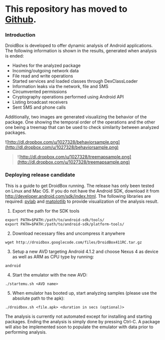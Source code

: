 # This repository has moved to [Github](https://github.com/pjlantz/droidbox). #

### Introduction ###
DroidBox is developed to offer dynamic analysis of Android applications. The following information is shown in the results, generated when analysis is ended:

  * Hashes for the analyzed package
  * Incoming/outgoing network data
  * File read and write operations
  * Started services and loaded classes through DexClassLoader
  * Information leaks via the network, file and SMS
  * Circumvented permissions
  * Cryptography operations performed using Android API
  * Listing broadcast receivers
  * Sent SMS and phone calls

Additionally, two images are generated visualizing the behavior of the package. One showing the temporal order of the operations and the other one being a treemap that can be used to check similarity between analyzed packages.

![http://dl.dropbox.com/u/1027328/behaviorsample.png](http://dl.dropbox.com/u/1027328/behaviorsample.png)
> ![http://dl.dropbox.com/u/1027328/treemapsample.png](http://dl.dropbox.com/u/1027328/treemapsample.png)

### Deploying release candidate ###
This is a guide to get DroidBox running. The release has only been
tested on Linux and Mac OS. If you do not have the Android SDK, download it from http://developer.android.com/sdk/index.html. The following libraries are required: <a href='http://www.scipy.org/PyLab'>pylab</a> and <a href='http://matplotlib.sourceforge.net/'>matplotlib</a> to provide visualization of the analysis result.

1. Export the path for the SDK tools

```
export PATH=$PATH:/path/to/android-sdk/tools/
export PATH=$PATH:/path/to/android-sdk/platform-tools/
```

2. Download necessary files and uncompress it anywhere
```
wget http://droidbox.googlecode.com/files/DroidBox411RC.tar.gz
```

3. Setup a new AVD targeting Android 4.1.2 and choose Nexus 4 as device as well as ARM as CPU type by running:
```
android 
```

4. Start the emulator with the new AVD:
```
./startemu.sh <AVD name>
```

5. When emulator has booted up, start analyzing samples (please use the absolute path to the apk):
```
./droidbox.sh <file.apk> <duration in secs (optional)> 
```

The analysis is currently not automated except for installing and starting packages. Ending the analysis is simply done by pressing Ctrl-C. A package will also be implemented soon to populate the emulator with data prior to performing analysis.